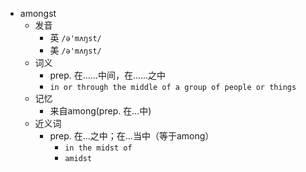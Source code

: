 - amongst
  - 发音
    - 英 `/ə'mʌŋst/`
    - 美 `/ə'mʌŋst/`
  - 词义
    - prep. 在……中间，在……之中
    - `in or through the middle of a group of people or things`
  - 记忆
    - 来自among(prep. 在…中)
  - 近义词
    - prep. 在…之中；在…当中（等于among）
      - `in the midst of`
      - `amidst`
